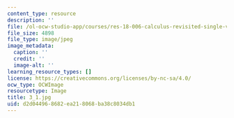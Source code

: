 ```yaml
---
content_type: resource
description: ''
file: /ol-ocw-studio-app/courses/res-18-006-calculus-revisited-single-variable-calculus-fall-2010/d2d044968682ea218068ba38c8034db1_3_1.jpg
file_size: 4898
file_type: image/jpeg
image_metadata:
  caption: ''
  credit: ''
  image-alt: ''
learning_resource_types: []
license: https://creativecommons.org/licenses/by-nc-sa/4.0/
ocw_type: OCWImage
resourcetype: Image
title: 3_1.jpg
uid: d2d04496-8682-ea21-8068-ba38c8034db1
---
```

